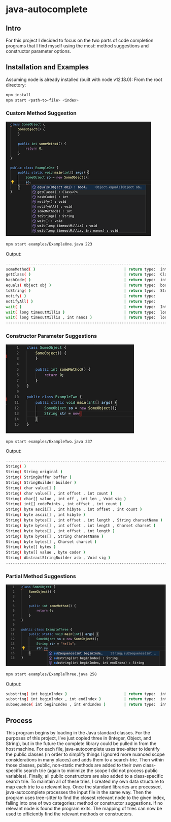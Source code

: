 # java-autocomplete

## Intro

For this project I decided to focus on the two parts of code completion programs that I find myself using the most: method suggestions and constructor parameter options.

## Installation and Examples

Assuming node is already installed (built with node v12.18.0):
From the root directory:

```sh
npm install
npm start <path-to-file> <index>
```

### Custom Method Suggestion

![Example One](images/ExampleOne.png)

```sh
npm start examples/ExampleOne.java 223
```

Output:

```sh
----------------------------------------------------------------------------------------------------
someMethod( )                                       | return type:  int
getClass( )                                         | return type:  Class
hashCode( )                                         | return type:  int
equals( Object obj )                                | return type:  boolean
toString( )                                         | return type:  String
notify( )                                           | return type:
notifyAll( )                                        | return type:
wait( )                                             | return type:  InterruptedException
wait( long timeoutMillis )                          | return type:  long
wait( long timeoutMillis , int nanos )              | return type:  long
----------------------------------------------------------------------------------------------------
```

### Constructor Parameter Suggestions

![Example One](images/ExampleTwo.png)

```sh
npm start examples/ExampleTwo.java 237
```

Output:

```sh
----------------------------------------------------------------------------------------------------
String( )
String( String original )
String( StringBuffer buffer )
String( StringBuilder builder )
String( char value[] )
String( char value[] , int offset , int count )
String( char[] value , int off , int len , Void sig )
String( int[] codePoints , int offset , int count )
String( byte ascii[] , int hibyte , int offset , int count )
String( byte ascii[] , int hibyte )
String( byte bytes[] , int offset , int length , String charsetName )
String( byte bytes[] , int offset , int length , Charset charset )
String( byte bytes[] , int offset , int length )
String( byte bytes[] , String charsetName )
String( byte bytes[] , Charset charset )
String( byte[] bytes )
String( byte[] value , byte coder )
String( AbstractStringBuilder asb , Void sig )
----------------------------------------------------------------------------------------------------
```

### Partial Method Suggestions

![Example Three](images/ExampleThree.png)

```sh
npm start examples/ExampleThree.java 258
```

Output:

```sh
substring( int beginIndex )                         | return type:  int
substring( int beginIndex , int endIndex )          | return type:  int
subSequence( int beginIndex , int endIndex )        | return type:  int
```

## Process

This program begins by loading in the Java standard classes. For the purposes of this project, I've just copied three in (Integer, Object, and String), but in the future the complete library could be pulled in from the host machine. For each file, java-autocomplete uses tree-sitter to identify the public classes (in order to simplify things I ignored more nuanced scope considerations in many places) and adds them to a search-trie. Then within those classes, public, non-static methods are added to their own class-specific search trie (again to minimize the scope I did not process public variables). Finally, all public constructors are also added to a class-specific search trie. To maintain all of these tries, I created my own data structure to map each trie to a relevant key. Once the standard libraries are processed, java-autocomplete processes the input file in the same way. Then the program uses tree-sitter to find the closest relevant node to the given index, falling into one of two categories: method or constructor suggestions. If no relevant node is found the program exits. The mapping of tries can now be used to efficiently find the relevant methods or constructors.
